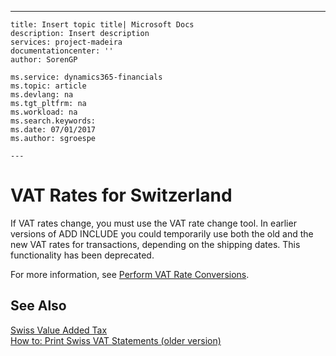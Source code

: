 ---
    title: Insert topic title| Microsoft Docs
    description: Insert description
    services: project-madeira
    documentationcenter: ''
    author: SorenGP

    ms.service: dynamics365-financials
    ms.topic: article
    ms.devlang: na
    ms.tgt_pltfrm: na
    ms.workload: na
    ms.search.keywords:
    ms.date: 07/01/2017
    ms.author: sgroespe

    ---
# VAT Rates for Switzerland
If VAT rates change, you must use the VAT rate change tool. In earlier versions of ADD INCLUDE<!--[!INCLUDE[navnow](../../includes/navnow_md.md)]--> you could temporarily use both the old and the new VAT rates for transactions, depending on the shipping dates. This functionality has been deprecated.  
  
 For more information, see [Perform VAT Rate Conversions](../FullExperience/perform-vat-rate-conversions.md).  
  
## See Also  
 [Swiss Value Added Tax](../FullExperience/swiss-value-added-tax.md)   
 [How to: Print Swiss VAT Statements \(older version\)](../FullExperience/how-to-print-swiss-vat-statements-older-version-.md)